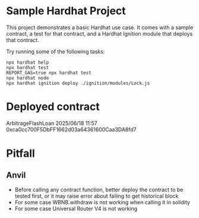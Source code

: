# Sample Hardhat Project

This project demonstrates a basic Hardhat use case. It comes with a sample contract, a test for that contract, and a Hardhat Ignition module that deploys that contract.

Try running some of the following tasks:

```shell
npx hardhat help
npx hardhat test
REPORT_GAS=true npx hardhat test
npx hardhat node
npx hardhat ignition deploy ./ignition/modules/Lock.js
```

# Deployed contract

ArbitrageFlashLoan
2025/06/18 11:57 0xca0cc700F5DbFF1662d03a64361600Caa3DA8fd7

# Pitfall

## Anvil

- Before calling any contract function, better deploy the contract to be tested first, or it may raise error about failing to get historical block
- For some case WBNB.withdraw is not working when calling it in solidity
- For some case Universal Router V4 is not working
